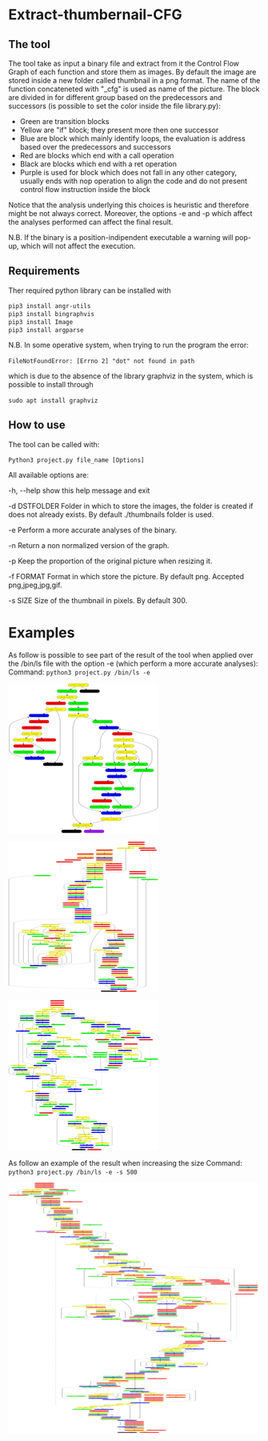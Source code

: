 # Extract-thumbernail-CFG

## The tool
The tool take as input a binary file and extract from it the Control Flow Graph of each function and store them as images.
By default the image are stored inside a new folder called thumbnail in a png format.
The name of the function concateneted with "\_cfg" is used as name of the picture.
The block are divided in for different group based on the predecessors and successors (is possible to set the color inside the file library.py):
- Green are transition blocks
- Yellow are "if" block; they present more then one successor
- Blue are block which mainly identify loops, the evaluation is address based over the predecessors and successors
- Red are blocks which end with a call operation
- Black are blocks which end with a ret operation
- Purple is used for block which does not fall in any other category, usually ends with nop operation to align the code and do not present control flow instruction inside the block

Notice that the analysis underlying this choices is heuristic and therefore might be not always correct. Moreover, the options -e and -p which affect the analyses performed can affect the final result.

N.B. If the binary is a position-indipendent executable a warning will pop-up, which will not affect the execution.

## Requirements
Ther required python library can be installed with
```
pip3 install angr-utils
pip3 install bingraphvis
pip3 install Image
pip3 install argparse
```

N.B. In some operative system, when trying to run the program the error:

`FileNotFoundError: [Errno 2] "dot" not found in path`

which is due to the absence of the library graphviz in the system, which is possible to install through

`sudo apt install graphviz`
## How to use

The tool can be called with:
```
Python3 project.py file_name [Options]
```
All available options are:

  -h, --help      show this help message and exit

  -d DSTFOLDER    Folder in which to store the images, the folder is created if does not already exists. By default ./thumbnails folder is used.

  -e              Perform a more accurate analyses of the binary.

  -n              Return a non normalized version of the graph.

  -p              Keep the proportion of the original picture when resizing it.

  -f FORMAT       Format in which store the picture. By default png. Accepted png,jpeg,jpg,gif.

  -s SIZE         Size of the thumbnail in pixels. By default 300.


# Examples

As follow is possible to see part of the result of the tool when applied over the /bin/ls file with the option -e (which perform a more accurate analyses):
Command: `python3 project.py /bin/ls -e`

![example_1](./img/sub_40a1a0_cfg.png "Example_1")

![example_2](./img/sub_40b8c0_cfg.png "Example_2")

![example_3](./img/sub_40ffa0_cfg.png "Example_3")


As follow an example of the result when increasing the size
Command: `python3 project.py /bin/ls -e -s 500`

![example_4](./img/sub_404df0_cfg.png "Example_4")
